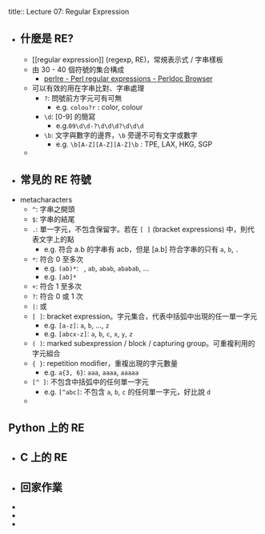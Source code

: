 title:: Lecture 07: Regular Expression

- ## 什麼是 RE?
	- [[regular expression]] (regexp, RE)，常規表示式 / 字串樣板
	- 由 30 - 40 個符號的集合構成
		- [perlre - Perl regular expressions - Perldoc Browser](https://perldoc.perl.org/perlre)
	- 可以有效的用在字串比對、字串處理
		- `?`: 問號前方字元可有可無
			- e.g. `colou?r` : color, colour
		- `\d`: [0-9] 的簡寫
			- e.g.`09\d\d-?\d\d\d?\d\d\d`
		- `\b`: 文字與數字的邊界，`\b` 旁邊不可有文字或數字
			- e.g. `\b[A-Z][A-Z][A-Z]\b` : TPE, LAX, HKG, SGP
	-
- ## 常見的 RE 符號
- metacharacters
	- `^`: 字串之開頭
	- `$`: 字串的結尾
	- `.`: 單一字元，不包含保留字。若在 `[ ]` (bracket expressions) 中，則代表文字上的點
		- e.g. 符合 a.b 的字串有 acb，但是 [a.b] 符合字串的只有 `a`, `b`, `.`
	- `*`: 符合 0 至多次
		- e.g. `(ab)*`: ` `, `ab`, `abab`, `ababab`, ...
		- e.g. `[ab]*`
	- `+`: 符合 1 至多次
	- `?`: 符合 0 或 1 次
	- `|`: 或
	- `[ ]`: bracket expression。字元集合，代表中括弧中出現的任一單一字元
		- e.g. `[a-z]`: `a`, `b`, ..., `z`
		- e.g. `[abcx-z]`: `a`, `b`, `c`, `x`, `y`, `z`
	- `( )`: marked subexpression / block / capturing group。可重複利用的字元組合
	- `{ }`: repetition modifier，重複出現的字元數量
		- e.g. `a{3, 6}`: `aaa`, `aaaa`, `aaaaa`
	- `[^ ]`: 不包含中括弧中的任何單一字元
		- e.g. `[^abc]`: 不包含 `a`, `b`, `c` 的任何單一字元，好比說 `d`
	-
## Python 上的 RE
- ## C 上的 RE
- ## 回家作業
-
-
-